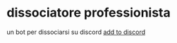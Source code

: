 # dissociatore professionista
un bot per dissociarsi su discord
[add to discord](https://discord.com/api/oauth2/authorize?client_id=1001211439610069003&permissions=2048&scope=bot)
